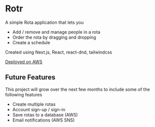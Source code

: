 
# Rotr

A simple Rota application that lets you

- Add / remove and manage people in a rota
- Order the rota by dragging and dropping
- Create a schedule

Created using Next.js, React, react-dnd, tailwindcss

[Deployed on AWS](https://dedvbx27wvmvc.cloudfront.net)

## Future Features

This project will grow over the next few months to include some of the following features

- Create multiple rotas
- Account sign-up / sign-in
- Save rotas to a database (AWS)
- Email notifications (AWS SNS)
